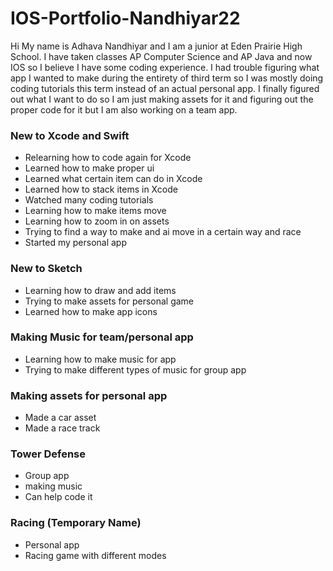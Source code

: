 # IOS-Portfolio-Nandhiyar22
Hi My name is Adhava Nandhiyar and I am a junior at Eden Prairie High School. I have taken classes AP Computer Science and AP Java and now IOS so I believe I have some coding experience. I had trouble figuring what app I wanted to make during the entirety of third term so I was mostly doing coding tutorials this term instead of an actual personal app. I finally figured out what I want to do so I am just making assets for it and figuring out the proper code for it but I am also working on a team app.

### New to Xcode and Swift
* Relearning how to code again for Xcode
* Learned how to make proper ui
* Learned what certain item can do in Xcode
* Learned how to stack items in Xcode 
* Watched many coding tutorials
* Learning how to make items move
* Learning how to zoom in on assets
* Trying to find a way to make and ai move in a certain way and race
* Started my personal app

### New to Sketch
* Learning how to draw and add items
* Trying to make assets for personal game
* Learned how to make app icons

### Making Music for team/personal app
* Learning how to make music for app
* Trying to make different types of music for group app

### Making assets for personal app
* Made a car asset
* Made a race track

### Tower Defense
* Group app
* making music
* Can help code it

### Racing (Temporary Name)
* Personal app
* Racing game with different modes


